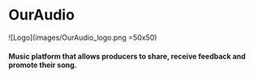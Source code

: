 # OurAudio
![Logo](images/OurAudio_logo.png =50x50)
#### Music platform that allows producers to share, receive feedback and promote their song.
